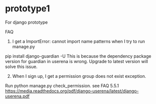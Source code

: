 # prototype1
For django prototype

FAQ

1. I get a ImportError: cannot import name patterns when I try to run manage.py

pip install django-guardian -U
This is because the dependency package version for guardian in userena is wrong. Upgrade to latest version will solve this issue.


2. When I sign up, I get a permission group does not exist exception.

Run python manage.py check_permission.
see FAQ 5.5.1 https://media.readthedocs.org/pdf/django-userena/latest/django-userena.pdf

